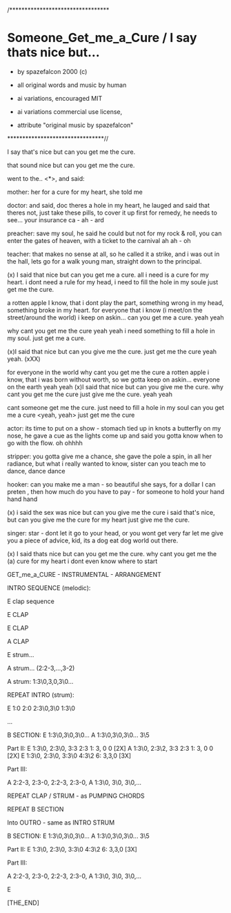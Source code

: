 /*********************************

# Someone_Get_me_a_Cure / I say thats nice but...

 - by spazefalcon 2000 (c)

 - all original words and music by human

 - ai variations, encouraged MIT

 - ai variations commercial use license,

 - attribute "original music by spazefalcon"

********************************//

I say that's nice but can you get me the cure.

that sound nice but can you get me the cure.

went to the.. <*>, and said:

mother: her for a cure for my heart, 
she told me  

doctor: and said, doc theres a hole in my heart, 
he lauged and said that theres not, 
just take these pills, to cover it up
first for remedy, he needs to see...
 your insurance ca - ah - ard <card>

preacher: save my soul, he said he could but not for my rock & roll,
you can enter the gates of heaven, with a ticket to the carnival 
ah ah - oh

teacher: that makes no sense at all, so he called it a strike,
and i was out in the hall, 
lets go for a walk young man, 
straight down to the principal.

  (x) I said that nice but can you get me a cure.
  all i need is a cure for my heart.
  i dont need a rule for my head,
  i need to fill the hole in my soule
  just get me the cure.





  a rotten apple I know, that i dont play the part,
  something wrong in my head, something broke in my heart.
  for everyone that i know (i meet/on the street/around the world)
   i keep on askin...
   can you get me a cure. yeah yeah

why cant you get me the cure yeah yeah
i need something to fill a hole in my soul.
just get me a cure.


   (x)I said that nice but can you give me the cure.
   just get me the cure yeah yeah.
   (xXX)

   for everyone in the world
   why cant you get me the cure 
   a rotten apple i know, 
   that i was born without worth,
   so we gotta keep on askin...
   everyone on the earth yeah yeah
   (x)I said that nice but can you give me the cure.
  why cant you get me the cure
  just give me the cure. yeah yeah

  cant someone get me the cure.
  just need to fill a hole in my soul
  can you get me a cure <yeah, yeah>
  just get me the cure

actor: its time to put on a show - stomach tied up in knots
  a butterfly on my nose, he gave a cue as the lights come up
  and said you gotta know when to go with the flow. oh ohhhh

stripper: you gotta give me a chance, she gave the pole a spin,
 in all her radiance, but what i really wanted to know,
 sister can you teach me to dance, dance dance

hooker: can you make me a man - so beautiful she says, 
for a dollar I can preten , then how much do you have to pay - 
for someone to hold your hand hand hand

(x) i said the sex was nice but can you give me the cure 
i said that's nice, but can you give me the cure for my heart
just give me the cure.

singer: star -  dont let it go to your head, or you wont get very far
let me give you a piece of advice, kid, its a dog eat dog world out there.

(x) I said thats nice but can you get me the cure.
   why cant you get me the (a) cure for my heart
   i dont even know where to start

GET_me_a_CURE - INSTRUMENTAL - ARRANGEMENT

INTRO SEQUENCE (melodic):

E clap sequence

E CLAP

E CLAP

A CLAP 

E strum...

A strum... (2:2-3,...,3-2)

A strum: 1:3\0,3\,0,3\0...

REPEAT INTRO (strum):

E  1:0   2:0      2:3\0,3\0  1:3\0

...

B SECTION:
E 1:3\0,3\0,3\0... 
A 1:3\0,3\0,3\0... 3\5

Part II:
E 1:3\0, 2:3\0, 3:3  2:3  1: 3, 0 0  [2X]
A 1:3\0, 2:3\2, 3:3  2:3  1: 3, 0 0  [2X]
E 1:3\0, 2:3\0, 3:3\0 4:3\2 6: 3,3,0  [3X]

Part III:

A 2:2-3, 2:3-0, 2:2-3, 2:3-0,
A 1:3\0, 3\0, 3\0,...


REPEAT CLAP / STRUM - as PUMPING CHORDS

REPEAT B SECTION

Into OUTRO - same as INTRO STRUM

B SECTION:
E 1:3\0,3\0,3\0... 
A 1:3\0,3\0,3\0... 3\5

Part II:
E 1:3\0, 2:3\0, 3:3\0 4:3\2 6: 3,3,0  [3X]

Part III:

A 2:2-3, 2:3-0, 2:2-3, 2:3-0,
A 1:3\0, 3\0, 3\0,...

E

[THE_END]